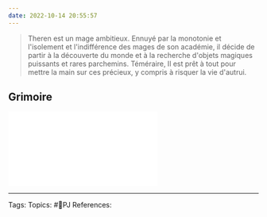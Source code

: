 ```yaml
---
date: 2022-10-14 20:55:57
---
```

> Theren est un mage ambitieux. Ennuyé par la monotonie et l'isolement et l'indifférence des mages de son académie, il décide de partir à la découverte du monde et à la recherche d'objets magiques puissants et rares parchemins. Téméraire, Il est prêt à tout pour mettre la main sur ces précieux, y compris à risquer la vie d'autrui.

## Grimoire

![grimoire_theren](../💡Resources/assets/grimoire_theren.pdf)
___
Tags: 
Topics: #👤PJ 
References:







